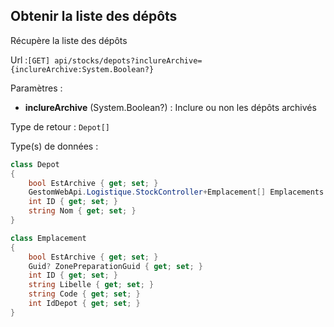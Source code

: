 ## <span id='obtenirdepots'>Obtenir la liste des dépôts</span>

Récupère la liste des dépôts

Url :`[GET] api/stocks/depots?inclureArchive={inclureArchive:System.Boolean?}`

Paramètres : 

- **inclureArchive** (System.Boolean?) : Inclure ou non les dépôts archivés

Type de retour : `Depot[]`

Type(s) de données :

```csharp
class Depot
{
	bool EstArchive { get; set; }
	GestomWebApi.Logistique.StockController+Emplacement[] Emplacements { get; set; }
	int ID { get; set; }
	string Nom { get; set; }
}

class Emplacement
{
	bool EstArchive { get; set; }
	Guid? ZonePreparationGuid { get; set; }
	int ID { get; set; }
	string Libelle { get; set; }
	string Code { get; set; }
	int IdDepot { get; set; }
}

```
